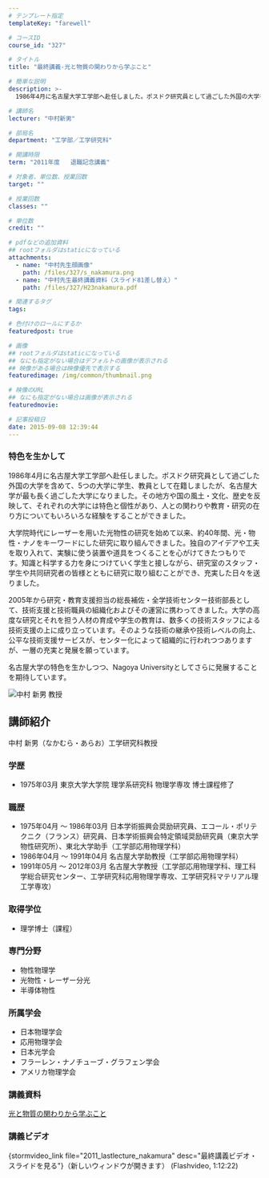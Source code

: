 ```yaml
---
# テンプレート指定
templateKey: "farewell"

# コースID
course_id: "327"

# タイトル
title: "最終講義-光と物質の関わりから学ぶこと"

# 簡単な説明
description: >-
  1986年4月に名古屋大学工学部へ赴任しました。ポスドク研究員として過ごした外国の大学を含めて、5つの大学に学生、教員として在籍しましたが、名古屋大学が最も長く過ごした大学になりました。その地方や...

# 講師名
lecturer: "中村新男"

# 部局名
department: "工学部／工学研究科"

# 開講時限
term: "2011年度	退職記念講義"

# 対象者、単位数、授業回数
target: ""

# 授業回数
classes: ""

# 単位数
credit: ""

# pdfなどの追加資料
## rootフォルダはstaticになっている
attachments: 
  - name: "中村先生顔画像" 
    path: /files/327/s_nakamura.png
  - name: "中村先生最終講義資料（スライド81差し替え）" 
    path: /files/327/H23nakamura.pdf

# 関連するタグ
tags:

# 色付けのロールにするか
featuredpost: true

# 画像
## rootフォルダはstaticになっている
## なにも指定がない場合はデフォルトの画像が表示される
## 映像がある場合は映像優先で表示する
featuredimage: /img/common/thumbnail.png

# 映像のURL
## なにも指定がない場合は画像が表示される
featuredmovie: 

# 記事投稿日
date: 2015-09-08 12:39:44
---
```


### 特色を生かして

1986年4月に名古屋大学工学部へ赴任しました。ポスドク研究員として過ごした外国の大学を含めて、5つの大学に学生、教員として在籍しましたが、名古屋大学が最も長く過ごした大学になりました。その地方や国の風土・文化、歴史を反映して、それぞれの大学には特色と個性があり、人との関わりや教育・研究の在り方についてもいろいろな経験をすることができました。

大学院時代にレーザーを用いた光物性の研究を始めて以来、約40年間、光・物性・ナノをキーワードにした研究に取り組んできました。独自のアイデアや工夫を取り入れて、実験に使う装置や道具をつくることを心がけてきたつもりで す。知識と科学する力を身につけていく学生と接しながら、研究室のスタッフ・学生や共同研究者の皆様とともに研究に取り組むことができ、充実した日々を送りました。

2005年から研究・教育支援担当の総長補佐・全学技術センター技術部長として、技術支援と技術職員の組織化およびその運営に携わってきました。大学の高度な研究とそれを担う人材の育成や学生の教育は、数多くの技術スタッフによる技術支援の上に成り立っています。そのような技術の継承や技術レベルの向上、公平な技術支援サービスが、センター化によって組織的に行われつつありますが、一層の充実と発展を願っています。

名古屋大学の特色を生かしつつ、Nagoya Universityとしてさらに発展することを期待しています。

![中村 新男 教授](/files/327/s_nakamura.png) 
## 講師紹介

中村 新男（なかむら・あらお）工学研究科教授

### 学歴

* 1975年03月 東京大学大学院 理学系研究科 物理学専攻 博士課程修了

### 職歴

* 1975年04月 〜 1986年03月 日本学術振興会奨励研究員、エコール・ポリテクニク（フランス）研究員、日本学術振興会特定領域奨励研究員（東京大学物性研究所）、東北大学助手（工学部応用物理学科）
* 1986年04月 〜 1991年04月 名古屋大学助教授（工学部応用物理学科）
* 1991年05月 〜 2012年03月 名古屋大学教授（工学部応用物理学科、理工科学総合研究センター、工学研究科応用物理学専攻、工学研究科マテリアル理工学専攻）

### 取得学位

* 理学博士（課程）

### 専門分野

* 物性物理学
* 光物性・レーザー分光
* 半導体物性

### 所属学会

* 日本物理学会
* 応用物理学会
* 日本光学会
* フラーレン・ナノチューブ・グラフェン学会
* アメリカ物理学会

### 講義資料

[光と物質の関わりから学ぶこと](/files/327/H23nakamura.pdf) 

### 講義ビデオ

{stormvideo_link file="2011_lastlecture_nakamura" desc="最終講義ビデオ・スライドを見る"}（新しいウィンドウが開きます） (Flashvideo, 1:12:22)